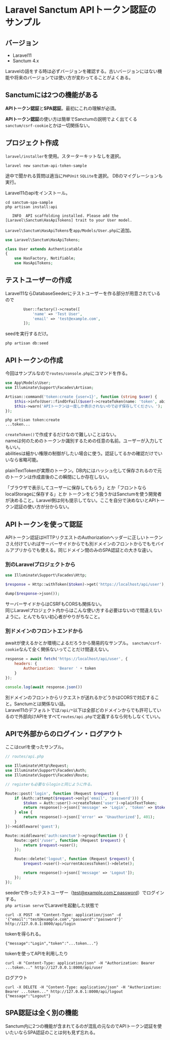 # Laravel Sanctum APIトークン認証のサンプル

## バージョン
- Laravel11
- Sanctum 4.x

Laravelの話をする時は必ずバージョンを確認する。古いバージョンにはない機能や将来のバージョンでは使い方が変わってることがよくある。

## Sanctumには2つの機能がある
**APIトークン認証**と**SPA認証**。最初にこれの理解が必須。

**APIトークン認証**の使い方は簡単でSanctumの説明でよく出てくる`sanctum/csrf-cookie`とかは一切関係ない。

## プロジェクト作成
`laravel/installer`を使用。スターターキットなしを選択。
```shell
laravel new sanctum-api-token-sample
```
途中で聞かれる質問は適当に`PHPUnit` `SQLite`を選択。
DBのマイグレーションも実行。

Laravel11のapiをインストール。
```shell
cd sanctum-spa-sample
php artisan install:api
```

```shell
   INFO  API scaffolding installed. Please add the [Laravel\Sanctum\HasApiTokens] trait to your User model.
```
`Laravel\Sanctum\HasApiTokens`を`app/Models/User.php`に追加。
```php
use Laravel\Sanctum\HasApiTokens;

class User extends Authenticatable
{
    use HasFactory, Notifiable;
    use HasApiTokens;
```

## テストユーザーの作成
Laravel11ならDatabaseSeederにテストユーザーを作る部分が用意されているので
```php
        User::factory()->create([
            'name' => 'Test User',
            'email' => 'test@example.com',
        ]);
```
seedを実行するだけ。
```shell
php artisan db:seed
```

## APIトークンの作成
今回はサンプルなので`routes/console.php`にコマンドを作る。

```php
use App\Models\User;
use Illuminate\Support\Facades\Artisan;

Artisan::command('token:create {user=1}', function (string $user) {
    $this->info(User::findOrFail($user)->createToken(name: 'token', abilities: ['admin'])->plainTextToken);
    $this->warn('APIトークンは一度しか表示されないので必ず保存してください。');
});
```

```shell
php artisan token:create
...token...
```

`createToken()`で作成するだけなので難しいことはない。  
nameは何のためのトークンか識別するための任意の名前。ユーザーが入力してもいい。  
abilitiesは細かい権限の制御がしたい場合に使う。認証してるかの確認だけでいいなら省略可能。

plainTextTokenが実際のトークン。DB内にはハッシュ化して保存されるので元のトークンは作成直後のこの瞬間にしか存在しない。

「ブラウザで表示してユーザーに保存してもらう」とか「フロントならlocalStorageに保存する」とか
トークンをどう扱うかはSanctumを使う開発者が決めること。Laravel側は何も提示してない。ここを自分で決めないとAPIトークン認証の使い方が分からない。

## APIトークンを使って認証
APIトークン認証はHTTPリクエストのAuthorizationヘッダーに正しいトークンさえ付けていればサーバーサイドからでも別ドメインのフロントからでもモバイルアプリからでも使える。同じドメイン間のみのSPA認証との大きな違い。

### 別のLaravelプロジェクトから
```php
use Illuminate\Support\Facades\Http;

$response = Http::withToken($token)->get('https://localhost/api/user');

dump($response->json());
```

サーバーサイドからはCSRFもCORSも関係ない。  
同じLaravelプロジェクト内からはこんな使い方する必要はないので間違えないように。とんでもない初心者がやりがちなこと。

### 別ドメインのフロントエンドから
awaitが使えるかとか環境によるだろうから簡易的なサンプル。
`sanctum/csrf-cookie`なんて全く関係ないってことだけ間違えない。

```js
response = await fetch('https://localhost/api/user', {
    headers: {
        Authorization: 'Bearer ' + token
    }
});

console.log(await response.json())
```

別ドメインのフロントからリクエストが送れるかどうかはCORSで対応すること。Sanctumとは関係ない話。  
Laravel11のデフォルトでは`/api/*`以下は全部どのドメインからでも許可しているので外部向けAPIをすべて`routes/api.php`で定義するなら何もしなくていい。

## APIで外部からのログイン・ログアウト
ここはcurlを使ったサンプル。

```php
// routes/api.php

use Illuminate\Http\Request;
use Illuminate\Support\Facades\Auth;
use Illuminate\Support\Facades\Route;

// registerも必要ならloginと同じように作る。

Route::post('login', function (Request $request) {
    if (Auth::attempt($request->only('email', 'password'))) {
        $token = Auth::user()->createToken('user')->plainTextToken;
        return response()->json(['message' => 'Login', 'token' => $token]);
    } else {
        return response()->json(['error' => 'Unauthorized'], 401);
    }
})->middleware('guest');

Route::middleware('auth:sanctum')->group(function () {
    Route::get('/user', function (Request $request) {
        return $request->user();
    });

    Route::delete('logout', function (Request $request) {
        $request->user()->currentAccessToken()->delete();

        return response()->json(['message' => 'Logout']);
    });
});
```

seederで作ったテストユーザー（test@example.comとpassword）でログインする。  
`php artisan serve`でLaravelを起動した状態で

```shell
curl -X POST -H "Content-Type: application/json" -d '{"email":"test@example.com","password":"password"}' http://127.0.0.1:8000/api/login
```
tokenを得られる。
```shell
{"message":"Login","token":"...token..."}
```
tokenを使ってAPIを利用したり
```shell
curl -H "Content-Type: application/json" -H "Authorization: Bearer ...token..." http://127.0.0.1:8000/api/user
```
ログアウト
```shell
curl -X DELETE -H "Content-Type: application/json" -H "Authorization: Bearer ...token..." http://127.0.0.1:8000/api/logout
{"message":"Logout"}
```

## SPA認証は全く別の機能
Sanctum内に2つの機能が含まれてるのが混乱の元なのでAPIトークン認証を使いたいならSPA認証のことは何も見ず忘れる。
